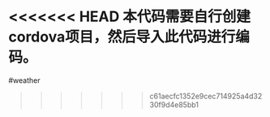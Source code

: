 <<<<<<< HEAD
本代码需要自行创建cordova项目，然后导入此代码进行编码。
=======
#weather
>>>>>>> c61aecfc1352e9cec714925a4d3230f9d4e85bb1

